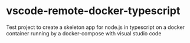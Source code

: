 # vscode-remote-docker-typescript

Test project to create a skeleton app for node.js in typescript on a docker container running by a docker-compose with
visual studio code
